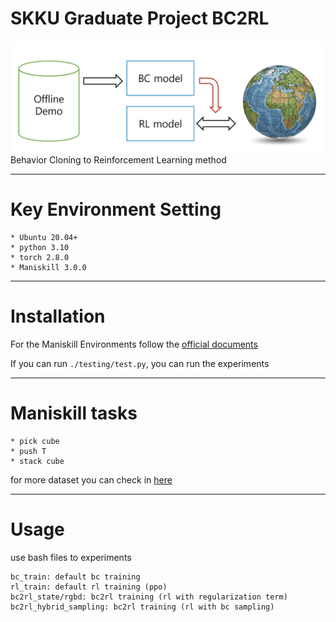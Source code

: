 # SKKU Graduate Project BC2RL
![bc2rl](./imgs/bc2rl.png)
Behavior Cloning to Reinforcement Learning method

---
# Key Environment Setting
```
* Ubuntu 20.04+
* python 3.10
* torch 2.8.0
* Maniskill 3.0.0
```

---
# Installation
For the Maniskill Environments follow the [official documents](https://maniskill.readthedocs.io/en/latest/#)

If you can run ``` ./testing/test.py ```, you can run the experiments

---
# Maniskill tasks
```
* pick cube
* push T
* stack cube
```

for more dataset you can check in [here](https://maniskill.readthedocs.io/en/latest/tasks/index.html)

---
# Usage
use bash files to experiments

```
bc_train: default bc training 
rl_train: default rl training (ppo)
bc2rl_state/rgbd: bc2rl training (rl with regularization term)
bc2rl_hybrid_sampling: bc2rl training (rl with bc sampling)
```
 